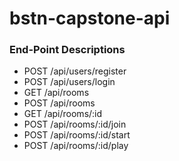 # bstn-capstone-api

### End-Point Descriptions

- POST /api/users/register
- POST /api/users/login
- GET /api/rooms
- POST /api/rooms
- GET /api/rooms/:id
- POST /api/rooms/:id/join
- POST /api/rooms/:id/start
- POST /api/rooms/:id/play
